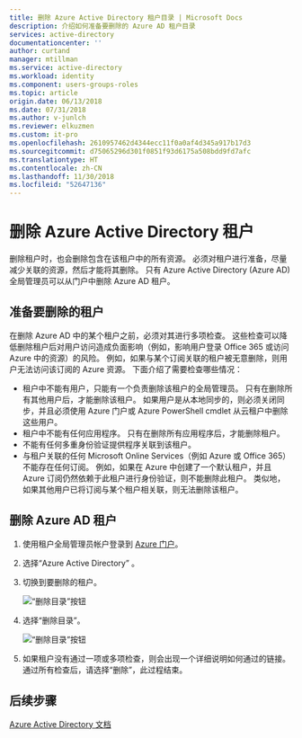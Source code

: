 ```yaml
---
title: 删除 Azure Active Directory 租户目录 | Microsoft Docs
description: 介绍如何准备要删除的 Azure AD 租户目录
services: active-directory
documentationcenter: ''
author: curtand
manager: mtillman
ms.service: active-directory
ms.workload: identity
ms.component: users-groups-roles
ms.topic: article
origin.date: 06/13/2018
ms.date: 07/31/2018
ms.author: v-junlch
ms.reviewer: elkuzmen
ms.custom: it-pro
ms.openlocfilehash: 2610957462d4344ecc11f0a0af4d345a917b17d3
ms.sourcegitcommit: d75065296d301f0851f93d6175a508bdd9fd7afc
ms.translationtype: HT
ms.contentlocale: zh-CN
ms.lasthandoff: 11/30/2018
ms.locfileid: "52647136"
---
```

# <a name="delete-an-azure-active-directory-tenant"></a>删除 Azure Active Directory 租户
删除租户时，也会删除包含在该租户中的所有资源。 必须对租户进行准备，尽量减少关联的资源，然后才能将其删除。 只有 Azure Active Directory (Azure AD) 全局管理员可以从门户中删除 Azure AD 租户。

## <a name="prepare-the-tenant-for-deletion"></a>准备要删除的租户

在删除 Azure AD 中的某个租户之前，必须对其进行多项检查。 这些检查可以降低删除租户后对用户访问造成负面影响（例如，影响用户登录 Office 365 或访问 Azure 中的资源）的风险。 例如，如果与某个订阅关联的租户被无意删除，则用户无法访问该订阅的 Azure 资源。 下面介绍了需要检查哪些情况：

- 租户中不能有用户，只能有一个负责删除该租户的全局管理员。 只有在删除所有其他用户后，才能删除该租户。 如果用户是从本地同步的，则必须关闭同步，并且必须使用 Azure 门户或 Azure PowerShell cmdlet 从云租户中删除这些用户。 
- 租户中不能有任何应用程序。 只有在删除所有应用程序后，才能删除租户。
- 不能有任何多重身份验证提供程序关联到该租户。
- 与租户关联的任何 Microsoft Online Services（例如 Azure 或 Office 365）不能存在任何订阅。 例如，如果在 Azure 中创建了一个默认租户，并且 Azure 订阅仍然依赖于此租户进行身份验证，则不能删除此租户。 类似地，如果其他用户已将订阅与某个租户相关联，则无法删除该租户。 

## <a name="delete-an-azure-ad-tenant"></a>删除 Azure AD 租户

1. 使用租户全局管理员帐户登录到 [Azure 门户](https://portal.azure.cn)。

2. 选择“Azure Active Directory” 。

3. 切换到要删除的租户。
  
    ![“删除目录”按钮](./media/directory-delete-howto/delete-directory-command.png)

4. 选择“删除目录”。
  
    ![“删除目录”按钮](./media/directory-delete-howto/delete-directory-list.png)

5. 如果租户没有通过一项或多项检查，则会出现一个详细说明如何通过的链接。 通过所有检查后，请选择“删除”，此过程结束。

## <a name="next-steps"></a>后续步骤
[Azure Active Directory 文档](/active-directory/)

